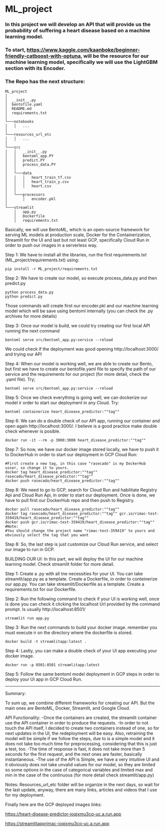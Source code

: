 # ML_project

### In this project we will develop an API that will provide us the probability of suffering a heart disease based on a machine learning model.
### To start, https://www.kaggle.com/kaanboke/beginner-friendly-catboost-with-optuna, will be the resource for our machine learning model, specifically we will use the LightGBM section with its Encoder.
### The Repo has the next structure:
```
ML_project
│
│  __init__.py
│  bentofile.yaml
│  README.md
│  requirements.txt
│
└───notebooks
│   │   ...
│
└───resources_url_etc
│   │   ...
│
└───src
│   │   __init__.py
│   │   bentoml_app.PY
│   │   predict.PY
│   │   process_data.PY
│   │
│   └───data
│   │   │   heart_train_tf.csv
│   │   │   heart_train_y.csv
│   │   │   heart.csv
│   │   
│   └───processors
│       │   encoder.pkl
│
└───streamlit
    │   app.py
    │   Dockerfile
    │   requirements.txt
```
Basically, we will use BentoML, which is an open-source framework for serving ML models at production scale, Docker for the Containerization, Streamlit for the UI and last but not least GCP, specifically Cloud Run in order to push our images in a serverless way.

Step 1:
We have to install all the libraries, run the first requirements.txt (ML_project/requirements.txt) using:
```
pip install -r ML_project/requirements.txt
```
Step 2:
We have to create our model, so execute process_data.py and then predict.py
```
python process_data.py
python predict.py
```
Those commands will create first our encoder.pkl and our machine learning model which will be save using bentoml internally (you can check the .py archives for more details)

Step 3:
Once our model is build, we could try creating our first local API running the next command
```
bentoml serve src/bentoml_app.py:service --reload
```
We could check if the deployment was good opening http://localhost:3000/ and trying our API

Step 4:
When our model is working well, we are able to create our Bento, but first we have to create our bentofile.yaml file to specify the path of our service and the requirements for our project (for more detail, check the .yaml file). Try;
```
bentoml serve src/bentoml_app.py:service --reload
```
Step 5:
Once we check everything is going well, we can dockerize our model ir order to start our deployment in any Cloud. Try:
```
bentoml containerize heart_disease_predictor:""tag""
```
Step 6:
We can do a double check of our API app, running our container and open again http://localhost:3000/. I believe is a good practice make double check whenever is posible.
```
docker run -it --rm -p 3000:3000 heart_disease_predictor:""tag""
```
Step 7:
So now, we have our docker image stored locally, we have to push it to DockerHub in order to start our deployment in GCP Cloud Run:
```
#First create a new tag, in this case "rasecado" is my DockerHub usser, so change it to yours.
docker tag heart_disease_predictor:""tag"" rasecado/heart_disease_predictor:""tag""
docker push rasecado/heart_disease_predictor:""tag""
```
Step 8:
We need to go to GCP, search for Cloud Run and habilitate Registry Api and Cloud Run Api, in order to start our deployment.
Once is done, we have to pull first our DockerHub repo and then push to Registry.
```
docker pull rasecado/heart_disease_predictor:""tag""
docker tag rasecado/heart_disease_predictor:""tag"" gcr.io/rimac-test-359419/heart_disease_predictor:""tag""
docker push gcr.io/rimac-test-359419/heart_disease_predictor:""tag""
#Note:
#You should change the project name "rimac-test-359419" to yours and obviously select the tag that you want
```
Step 8:
So, the last step is just customize our Cloud Run service, and select our image to run in GCP.

BUILDING OUR UI:
In this part, we will deploy the UI for our machine learning model. Check streamlit folder for more detail.

Step 1:
Create a .py with all tne necessities for your UI. You can take streamlit/app.py as a template.
Create a Dockerfile, in order to conteinerize our app.py.  You can take streamlit/Dockerfile as a template.
Create a requirements.txt for our Dockerfile.

Step 2:
Run the following command to check if your UI is working well, once is done you can check it clicking the localhost Url provided by the command prompt. Is usually http://localhost:8501/
```
streamlit run app.py
```
Step 3:
Run the next commands to build your docker image. remember you must execute ir on the directory where the dockerfile is stored.
```
docker build -t streamlitapp:latest .
```
Step 4:
Lastly, you can make a double check of your UI app executing your docker image.
```
docker run -p 8501:8501 streamlitapp:latest
```
Step 5:
Follow the same bentoml model deployment in GCP steps in order to deploy your UI app in GCP Cloud Run.

-------------------------------------------------------------------------------------------------------------
Summary:

To sum up, we combine different frameworks for creating our API. But the main ones are BentoML, Docker, Streamlit, and Google Cloud.

API Functionality:
-Once the containers are created, the streamlit container use the API container in order to produce the requests.
-In order to not touch the API itself, I decided to create two containers instead of one, so for next updates in the UI, the redeployment will be easy.
Also, retraining the model will be simple if we follow the steps, due to is a simple model and it does not take too much time for preprocessing, considering that this is just a test, too.
-The time of response is fast, it does not take more than 5 seconds for the first request, and the next ones are faster, basically instantaneous.
-The use of the API is Simple, we have a very intuitive UI and it obviously does not take unvalid values for our model, so they are limited so some options in the case of categorical variables and limited max and min in the case of the continuous (for more detail check streamlit/app.py)

Notes:
Resources_url_etc folder will be organize in the next days, so wait for the last update, anyway, there are many links, articles and videos that I use for my deployment.

Finally here are the GCP deployed images links:

https://heart-disease-predictor-ioqjxmu3cq-uc.a.run.app

https://streamlitapprimac-ioqjxmu3cq-uc.a.run.app

